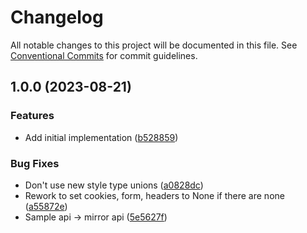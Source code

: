 # Changelog

All notable changes to this project will be documented in this file. See
[Conventional Commits](https://conventionalcommits.org) for commit guidelines.

## 1.0.0 (2023-08-21)


### Features

* Add initial implementation ([b528859](https://github.com/nickderobertis/mirror-api/commit/b5288593109400518e11469789a564041ef69b6c))


### Bug Fixes

* Don't use new style type unions ([a0828dc](https://github.com/nickderobertis/mirror-api/commit/a0828dc26141bc7fc9da014a3c414d032b99eb01))
* Rework to set cookies, form, headers to None if there are none ([a55872e](https://github.com/nickderobertis/mirror-api/commit/a55872e2418b922ec042b0a21d190f98f9e11da4))
* Sample api -> mirror api ([5e5627f](https://github.com/nickderobertis/mirror-api/commit/5e5627f7e836bfde05f66ba6b4d8f689b41c46d7))
